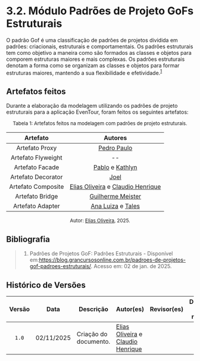 # 3.2. Módulo Padrões de Projeto GoFs Estruturais

O padrão Gof é uma classificação de padrões de projetos dividida em padrões: criacionais, estruturais e comportamentais. Os padrões estruturais tem como objetivo a maneira como são formados as classes e objetos para comporem estruturas maiores e mais complexas. Os padrões estruturais denotam a forma como se organizam as classes e objetos para formar estruturas maiores, mantendo a sua flexibilidade e efetividade.<sup><a href="ref1">1</a></sup>


## Artefatos feitos

Durante a elaboração da modelagem utilizando os padrões de projeto estruturais para a aplicação EvenTour, foram feitos os seguintes artefatos:

<font size="2"><p style="text-align: center">Tabela 1: Artefatos feitos na modelagem com padrões de projeto estruturais.</p></font>

<center>

| Artefato | Autores |
| :--: | :--: |
| Artefato Proxy| [Pedro Paulo][PedroPGH]|
| Artefato Flyweight| -- |
| Artefato Facade|[Pablo][PabloGH] e [Kathlyn][KathlynGH]|
| Artefato Decorator|[Joel][JoelGH]|
| Artefato Composite|[Elias Oliveira][EliasGH] e [Claudio Henrique][ClaudioGH]|
| Artefato Bridge| [Guilherme Meister][GuilhermeGH] |
| Artefato Adapter| [Ana Luiza][AnaGH] e [Tales][TalesGH] |

</center>

<font size="2"><p style="text-align: center">Autor: [Elias Oliveira][EliasGH], 2025.</p></font>


## Bibliografia

> 1. <a id="ref1"></a> Padrões de Projetos GoF: Padrões Estruturais - Disponível em:https://blog.grancursosonline.com.br/padroes-de-projetos-gof-padroes-estruturais/. Acesso em: 02 de jan. de 2025.


## Histórico de Versões

| Versão | Data | Descrição | Autor(es) | Revisor(es) | Detalhes da revisão |
| :----: | :--: | --------- | ----------- | ------ | :---: |
| `1.0`  | 02/11/2025 | Criação do documento. | [Elias Oliveira][EliasGH] e [Claudio Henrique][ClaudioGH] | ||

[AnaGH]: https://github.com/analufernanndess
[CainaGH]: https://github.com/freitasc
[ClaudioGH]: https://github.com/claudiohsc
[EliasGH]: https://github.com/EliasOliver21
[GuilhermeGH]: https://github.com/gmeister18
[JoelGH]: https://github.com/JoelSRangel
[KathlynGH]: https://github.com/klmurussi
[PabloGH]: https://github.com/pabloheika
[PedroRGH]: https://github.com/pedro-rodiguero
[PedroPGH]: https://github.com/Pedrin0030
[SamuelGH]: https://github.com/samuelalvess
[TalesGH]: https://github.com/TalesRG


